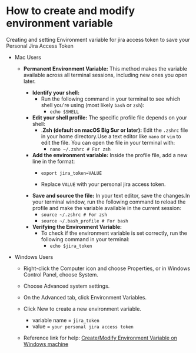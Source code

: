 # How to create and modify environment variable 
Creating and setting Environment variable for jira access token to save your Personal Jira Access Token
- Mac Users
    - **Permanent Environment Variable:** This method makes the variable available across all terminal sessions, including new ones you open later.

        - **Identify your shell:**
            - Run the following command in your terminal to see which shell you're using (most likely `bash` or `zsh`):
                - `echo $SHELL`
        - **Edit your shell profile:** The specific profile file depends on your shell:
            - .**Zsh (default on macOS Big Sur or later):** Edit the `.zshrc` file in your home directory.Use a text editor like `nano` or `vim` to edit the file. You can open the file in your terminal with:
                - `nano ~/.zshrc # For zsh`
        - **Add the environment variable:** Inside the profile file, add a new line in the format:
            - `export jira_token=VALUE`
            
            - Replace `VALUE` with your personal jira access token.
        - **Save and source the file:** In your text editor, save the changes.In your terminal window, run the following command to reload the profile and make the variable available in the current session:
            - `source ~/.zshrc # For zsh`
            - `source ~/.bash_profile # For bash`
        - **Verifying the Environment Variable:**
            - To check if the environment variable is set correctly, run the following command in your terminal:
                - `echo $jira_token`

- Windows Users
    - Right-click the Computer icon and choose Properties, or in Windows Control Panel, choose System.
    - Choose Advanced system settings.
    - On the Advanced tab, click Environment Variables.
    - Click New to create a new environment variable.
        - variable name = `jira_token`
        - value = `your personal jira access token`

    - Reference link for help: [Create/Modify Environment Variable on Windows machine](https://docs.oracle.com/cd/E83411_01/OREAD/creating-and-modifying-environment-variables-on-windows.htm#OREAD158)
